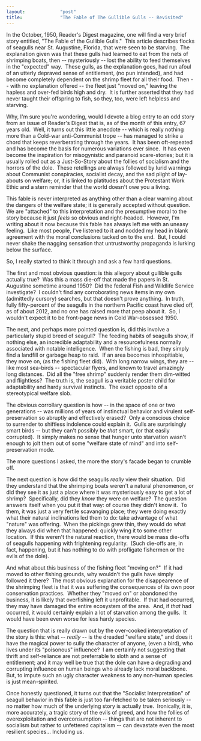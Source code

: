 ```yaml
---
layout:             "post"
title:              "The Fable of The Gullible Gulls -- Revisited"
---
```



In the October, 1950, Reader's Digest magazine, one will find a very brief story entitled, "The Fable of the Gullible Gulls."&nbsp; 
This article describes flocks of seagulls near St. Augustine, Florida, that were seen to be starving.&nbsp; 
The explanation given was that these gulls had learned to eat from the nets of shrimping boats, then -- mysteriously -- lost the ability to feed themselves in the "expected" way.&nbsp; 
These gulls, as the explanation goes, had run afoul of an utterly depraved sense of entitlement, (no pun intended), 
and had become completely dependent on the shrimp fleet for all their food.&nbsp;
Then -- with no explanation offered -- the fleet just "moved on," leaving the hapless and over-fed birds high and dry.&nbsp; 
It is further asserted that they had never taught their offspring to fish, so they, too, were left helpless and starving.

Why, I'm sure you're wondering, would I devote a blog entry to an odd story from an issue of Reader's Digest that is, as of the month of this entry, 67 years old.&nbsp;
Well, it turns out this little anecdote -- which is really nothing more than a Cold-war anti-Communist 
trope -- has managed to strike a chord that keeps reverberating through the years.&nbsp; 
It has been oft-repeated and has become the basis for numerous variations ever since.&nbsp; 
It has even become the inspiration for misogynistic and paranoid scare-stories; 
but it is usually rolled out as a Just-So-Story about the follies of socialism and the horrors of the dole.&nbsp; 
These retellings are always followed by lurid warnings about Communist conspiracies, socialist decay, and the sad plight 
of lay-abouts on welfare; or, it is linked to platitudes about the Protestant Work Ethic and a stern reminder that 
the world doesn't owe you a living. 

This fable is never interpreted as anything other than a clear warning about the dangers of the welfare state; it is generally accepted without question.&nbsp; 
We are "attached" to this interpretation and the presumptive moral to the story because it just *feels* so obvious and right-headed.&nbsp; 
However, I'm writing about it now because this fable has always left me with an uneasy feeling.&nbsp;
Like most people, I've listened to it and nodded my head in blank agreement with the moral conclusions tacked on to the end.&nbsp; 
But, I could never shake the nagging sensation that untrustworthy propaganda is lurking below the surface.&nbsp;

So, I really started to think it through and ask a few hard questions.

The first and most obvious question: is this allegory about gullible gulls actually true?&nbsp; 
Was this a mass die-off that made the papers in St. Augustine sometime around 1950?&nbsp; 
Did the federal Fish and Wildlife Service investigate?&nbsp; 
I couldn't find any corroborating news items in my own (admittedly cursory) searches, but that doesn't prove anything.&nbsp; 
In truth, fully fifty-percent of the seagulls in the northern Pacific coast have died off, as of about 2012, and no one has raised more that peep about it.&nbsp; So, I wouldn't expect it to be front-page news in Cold War-obsessed 1950.

The next, and perhaps more pointed question is, did this involve a particularly stupid breed of seagull?&nbsp;
The feeding habits of seagulls show, if nothing else, an incredible adaptability and a resourcefulness normally associated with notable intelligence.&nbsp; 
When the fishing is bad, they simply find a landfill or garbage heap to raid.&nbsp; 
If an area becomes inhospitiable, they move on, (as the fishing fleet did).&nbsp; 
With long narrow wings, they are -- like most sea-birds -- spectacular flyers, and known to travel amazingly long distances.&nbsp; 
Did all the "free shrimp" suddenly render them dim-witted and flightless?&nbsp; 
The truth is, the seagull is a veritable poster child for adaptability and hardy survival instincts.&nbsp; 
The exact opposite of a stereotypical welfare slob.

The obvious corrollary question is how -- in the space of one or two generations -- was millions of years of instinctual behavior and 
virulent self-preservation so abruptly and effectively erased?&nbsp;
Only a conscious choice to surrender to shiftless indolence could explain it.&nbsp;
Gulls are surprisingly smart birds -- but they can't possibly be *that* smart, (or that easily corrupted).&nbsp; 
It simply makes no sense that hunger unto starvation wasn't enough to jolt them out of some "welfare state of mind" and into self-preservation mode.

The more questions I asked, the more the story's facade began to crumble off.

The next question is how did the seagulls *really* view their situation.&nbsp; 
Did they understand that the shrimping boats weren't a natural phenomenon, 
or did they see it as just a place where it was mysteriously easy to get a lot of shrimp?&nbsp; 
Specifically, did they *know* they were on welfare?&nbsp;
The question answers itself when you put it that way: of course they didn't know it.&nbsp;
To them, it was just a very fertile scavanging place; they were doing exactly what their natural inclinations led them to do: take advantage of what "nature" was offering.&nbsp; 
When the pickings grew thin, they would do what they always did when that happened: quickly wing it to some other location.&nbsp; 
If this weren't the natural reaction, there would be mass die-offs of seagulls happening with frightening regularity.&nbsp; (Such die-offs are, in fact, happening, but it has nothing to do with profligate fishermen or the evils of the dole).

And what about this business of the fishing fleet "moving on?"&nbsp; 
If it had moved to other fishing grounds, why wouldn't the gulls have simply followed it there?&nbsp; 
The most obvious explanation for the disappearence of the shrimping fleet is that it was suffering the consequences of its own poor conservation practices.&nbsp;
Whether they "moved on" or abandoned the business, it is likely that overfishing left it unprofitable.&nbsp;
If that had occurred, they may have damaged the entire ecosystem of the area.&nbsp; 
And, if *that* had occurred, it would certainly explain a lot of starvation among the gulls.&nbsp;
It would have been even worse for less hardy species.&nbsp;

The question that is really drawn out by the over-cooked interpretation of the story is this: what -- *really* -- is the dreaded "welfare state," and does it have the magical power to sully the character of anyone, (even a bird), who lives under its "poisonous" influence?&nbsp;
I am certainly not suggesting that thrift and self-reliance are not preferrable to sloth and a sense of entitlement; and it may well be true that the dole can have a degrading and corrupting influence on human beings who already lack moral backbone.&nbsp; But, to impute such an ugly character weakness to any non-human species is just mean-spirited.

Once honestly questioned, it turns out that the "Socialist Interpretation" of seagull behavior in this fable is just too far-fetched to be taken seriously -- no matter how much of the underlying story is actually true.&nbsp;
Ironically, it is, more accurately, a tragic story of the evils of greed, and how the follies of overexploitation and overconsumption -- things that 
are not inherent to socialism but rather to unfettered capitalism -- can devastate even the most resilient species... Including us.
